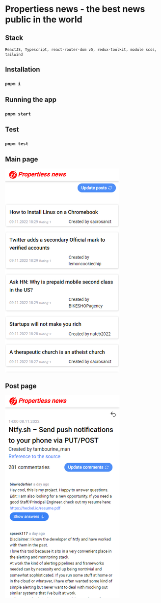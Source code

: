 # Propertiess news - the best news public in the world

## Stack

```
ReactJS, Typescript, react-router-dom v5, redux-toolkit, module scss, tailwind
```
## Installation

### `pnpm i`

## Running the app

### `pnpm start`

## Test

### `pnpm test`


## Main page

<img src='./readme/screen1.png' />

## Post page

<img src='./readme/screen2.png' />
